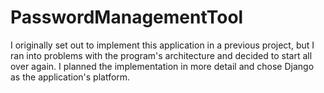 # PasswordManagementTool

I originally set out to implement this application in a previous project, but I ran into problems with the program's architecture and decided to start all over again. I planned the implementation in more detail and chose Django as the application's platform.